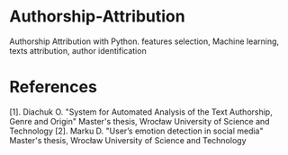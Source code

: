 # Authorship-Attribution
 Authorship Attribution with Python. features selection, Machine learning, texts attribution, author identification
 
# References 
[1]. Diachuk O. "System for Automated Analysis of the Text Authorship, Genre and Origin" Master's thesis, Wrocław University of Science and Technology
[2]. Marku D. "User’s emotion detection in social media" Master's thesis, Wrocław University of Science and Technology

